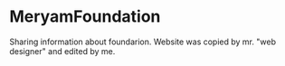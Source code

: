 # MeryamFoundation
Sharing information about foundarion.
Website was copied by mr. "web designer" and edited by me.
